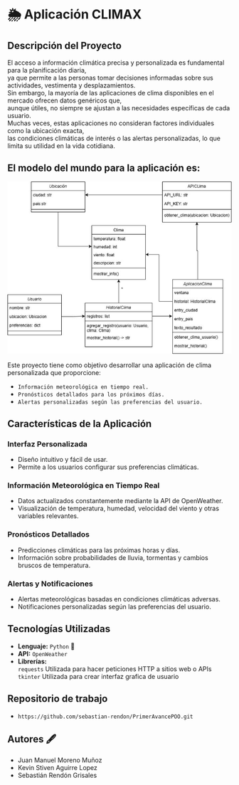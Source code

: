 # 🌦 Aplicación CLIMAX

## Descripción del Proyecto
El acceso a información climática precisa y personalizada es fundamental para la planificación diaria,   
ya que permite a las personas tomar decisiones informadas sobre sus actividades, vestimenta y desplazamientos.    
Sin embargo, la mayoría de las aplicaciones de clima disponibles en el mercado ofrecen datos genéricos que,  
aunque útiles, no siempre se ajustan a las necesidades específicas de cada usuario.  
Muchas veces, estas aplicaciones no consideran factores individuales como la ubicación exacta,  
las condiciones climáticas de interés o las alertas personalizadas, lo que limita su utilidad en la vida cotidiana.

## El modelo del mundo para la aplicación es:

![Modelo del mundo de la aplicación Todo](assets/Modelo_del_mundo.jpg "Modelo del mundo")







Este proyecto tiene como objetivo desarrollar una aplicación de clima personalizada que proporcione:
- `Información meteorológica en tiempo real.`
- `Pronósticos detallados para los próximos días.`
- `Alertas personalizadas según las preferencias del usuario.`

## Características de la Aplicación
### Interfaz Personalizada
- Diseño intuitivo y fácil de usar.
- Permite a los usuarios configurar sus preferencias climáticas.

### Información Meteorológica en Tiempo Real
- Datos actualizados constantemente mediante la API de OpenWeather.
- Visualización de temperatura, humedad, velocidad del viento y otras variables relevantes.

### Pronósticos Detallados
- Predicciones climáticas para las próximas horas y días.
- Información sobre probabilidades de lluvia, tormentas y cambios bruscos de temperatura.

### Alertas y Notificaciones
- Alertas meteorológicas basadas en condiciones climáticas adversas.
- Notificaciones personalizadas según las preferencias del usuario.

## Tecnologías Utilizadas
- **Lenguaje:** `Python` 🐍
- **API:** `OpenWeather`
- **Librerías:**  
`requests` Utilizada para hacer peticiones HTTP a sitios web o APIs  
`tkinter` Utilizada para crear interfaz grafica de usuario

## Repositorio de trabajo
- `https://github.com/sebastian-rendon/PrimerAvancePOO.git`


## Autores  🖋️️
- Juan Manuel Moreno Muñoz
- Kevin Stiven Aguirre Lopez
- Sebastián Rendón Grisales



